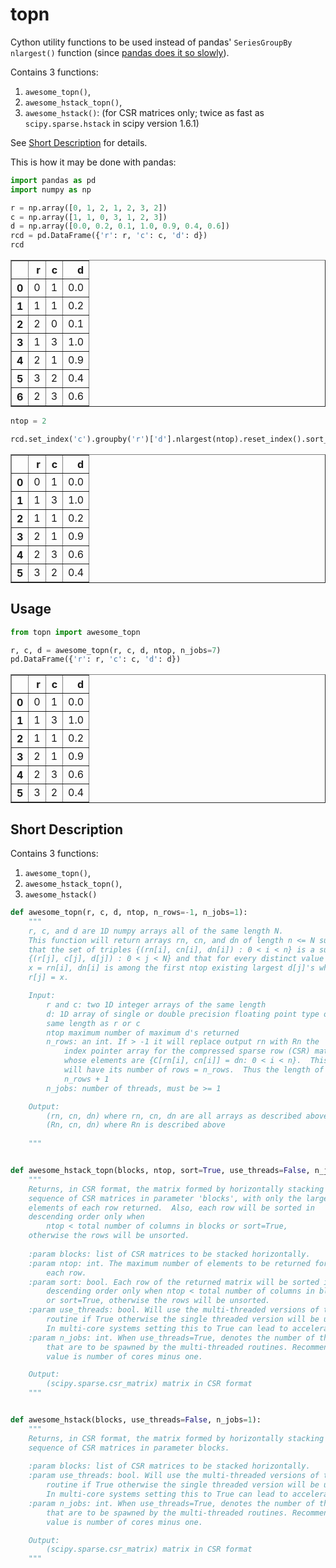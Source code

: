 # topn

Cython utility functions to be used instead of pandas' `SeriesGroupBy` `nlargest()` function (since [pandas does it so slowly](https://pandas.pydata.org/pandas-docs/stable/reference/api/pandas.core.groupby.SeriesGroupBy.nlargest.html)).

Contains 3 functions:
1. `awesome_topn()`, 
2. `awesome_hstack_topn()`,
3. `awesome_hstack()`: (for CSR matrices only; twice as fast as `scipy.sparse.hstack` in scipy version 1.6.1)

See [Short Description](#desc) for details.


This is how it may be done with pandas:
```python
import pandas as pd
import numpy as np

r = np.array([0, 1, 2, 1, 2, 3, 2]) 
c = np.array([1, 1, 0, 3, 1, 2, 3]) 
d = np.array([0.0, 0.2, 0.1, 1.0, 0.9, 0.4, 0.6]) 
rcd = pd.DataFrame({'r': r, 'c': c, 'd': d})
rcd
```




<div>
<table border="1" class="dataframe">
  <thead>
    <tr style="text-align: right;">
      <th></th>
      <th>r</th>
      <th>c</th>
      <th>d</th>
    </tr>
  </thead>
  <tbody>
    <tr>
      <th>0</th>
      <td>0</td>
      <td>1</td>
      <td>0.0</td>
    </tr>
    <tr>
      <th>1</th>
      <td>1</td>
      <td>1</td>
      <td>0.2</td>
    </tr>
    <tr>
      <th>2</th>
      <td>2</td>
      <td>0</td>
      <td>0.1</td>
    </tr>
    <tr>
      <th>3</th>
      <td>1</td>
      <td>3</td>
      <td>1.0</td>
    </tr>
    <tr>
      <th>4</th>
      <td>2</td>
      <td>1</td>
      <td>0.9</td>
    </tr>
    <tr>
      <th>5</th>
      <td>3</td>
      <td>2</td>
      <td>0.4</td>
    </tr>
    <tr>
      <th>6</th>
      <td>2</td>
      <td>3</td>
      <td>0.6</td>
    </tr>
  </tbody>
</table>
</div>




```python
ntop = 2
```


```python
rcd.set_index('c').groupby('r')['d'].nlargest(ntop).reset_index().sort_values(['r', 'd'], ascending = [True, False])
```




<div>
<table border="1" class="dataframe">
  <thead>
    <tr style="text-align: right;">
      <th></th>
      <th>r</th>
      <th>c</th>
      <th>d</th>
    </tr>
  </thead>
  <tbody>
    <tr>
      <th>0</th>
      <td>0</td>
      <td>1</td>
      <td>0.0</td>
    </tr>
    <tr>
      <th>1</th>
      <td>1</td>
      <td>3</td>
      <td>1.0</td>
    </tr>
    <tr>
      <th>2</th>
      <td>1</td>
      <td>1</td>
      <td>0.2</td>
    </tr>
    <tr>
      <th>3</th>
      <td>2</td>
      <td>1</td>
      <td>0.9</td>
    </tr>
    <tr>
      <th>4</th>
      <td>2</td>
      <td>3</td>
      <td>0.6</td>
    </tr>
    <tr>
      <th>5</th>
      <td>3</td>
      <td>2</td>
      <td>0.4</td>
    </tr>
  </tbody>
</table>
</div>



## Usage
```python
from topn import awesome_topn

r, c, d = awesome_topn(r, c, d, ntop, n_jobs=7)
pd.DataFrame({'r': r, 'c': c, 'd': d})
```




<div>
<table border="1" class="dataframe">
  <thead>
    <tr style="text-align: right;">
      <th></th>
      <th>r</th>
      <th>c</th>
      <th>d</th>
    </tr>
  </thead>
  <tbody>
    <tr>
      <th>0</th>
      <td>0</td>
      <td>1</td>
      <td>0.0</td>
    </tr>
    <tr>
      <th>1</th>
      <td>1</td>
      <td>3</td>
      <td>1.0</td>
    </tr>
    <tr>
      <th>2</th>
      <td>1</td>
      <td>1</td>
      <td>0.2</td>
    </tr>
    <tr>
      <th>3</th>
      <td>2</td>
      <td>1</td>
      <td>0.9</td>
    </tr>
    <tr>
      <th>4</th>
      <td>2</td>
      <td>3</td>
      <td>0.6</td>
    </tr>
    <tr>
      <th>5</th>
      <td>3</td>
      <td>2</td>
      <td>0.4</td>
    </tr>
  </tbody>
</table>
</div>

## Short Description <a name="desc"></a>
Contains 3 functions:
1. `awesome_topn()`, 
2. `awesome_hstack_topn()`,
3. `awesome_hstack()`

```python
def awesome_topn(r, c, d, ntop, n_rows=-1, n_jobs=1):
    """
    r, c, and d are 1D numpy arrays all of the same length N. 
    This function will return arrays rn, cn, and dn of length n <= N such
    that the set of triples {(rn[i], cn[i], dn[i]) : 0 < i < n} is a subset of 
    {(r[j], c[j], d[j]) : 0 < j < N} and that for every distinct value 
    x = rn[i], dn[i] is among the first ntop existing largest d[j]'s whose 
    r[j] = x.

    Input:
        r and c: two 1D integer arrays of the same length
        d: 1D array of single or double precision floating point type of the
        same length as r or c
        ntop maximum number of maximum d's returned
        n_rows: an int. If > -1 it will replace output rn with Rn the
            index pointer array for the compressed sparse row (CSR) matrix
            whose elements are {C[rn[i], cn[i]] = dn: 0 < i < n}.  This matrix
            will have its number of rows = n_rows.  Thus the length of Rn is
            n_rows + 1
        n_jobs: number of threads, must be >= 1

    Output:
        (rn, cn, dn) where rn, cn, dn are all arrays as described above, or
        (Rn, cn, dn) where Rn is described above
        
    """


def awesome_hstack_topn(blocks, ntop, sort=True, use_threads=False, n_jobs=1):
    """
    Returns, in CSR format, the matrix formed by horizontally stacking the
    sequence of CSR matrices in parameter 'blocks', with only the largest ntop
    elements of each row returned.  Also, each row will be sorted in
    descending order only when 
        ntop < total number of columns in blocks or sort=True,
    otherwise the rows will be unsorted.
    
    :param blocks: list of CSR matrices to be stacked horizontally.
    :param ntop: int. The maximum number of elements to be returned for
        each row.
    :param sort: bool. Each row of the returned matrix will be sorted in
        descending order only when ntop < total number of columns in blocks
        or sort=True, otherwise the rows will be unsorted.
    :param use_threads: bool. Will use the multi-threaded versions of this
        routine if True otherwise the single threaded version will be used.
        In multi-core systems setting this to True can lead to acceleration.
    :param n_jobs: int. When use_threads=True, denotes the number of threads
        that are to be spawned by the multi-threaded routines. Recommended
        value is number of cores minus one.

    Output:
        (scipy.sparse.csr_matrix) matrix in CSR format 
    """


def awesome_hstack(blocks, use_threads=False, n_jobs=1):
    """
    Returns, in CSR format, the matrix formed by horizontally stacking the
    sequence of CSR matrices in parameter blocks.
    
    :param blocks: list of CSR matrices to be stacked horizontally.
    :param use_threads: bool. Will use the multi-threaded versions of this
        routine if True otherwise the single threaded version will be used.
        In multi-core systems setting this to True can lead to acceleration.
    :param n_jobs: int. When use_threads=True, denotes the number of threads
        that are to be spawned by the multi-threaded routines. Recommended
        value is number of cores minus one.

    Output:
        (scipy.sparse.csr_matrix) matrix in CSR format 
    """
```